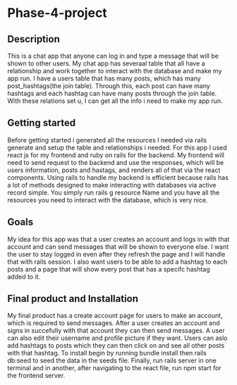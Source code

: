 # Phase-4-project
## Description
This is a chat app that anyone can log in and type a message that will be shown to other users. My chat app has severaal table that all have a relationship and work together to interact with the database and make my app run. I have a users table that has many posts, which has many post_hashtags(the join table). Through this, each post can have many hashtags and each hashtag can have many posts through the join table. With these relations set u, I can get all the info i need to make my app run.

## Getting started
Before getting started i generated all the resources I needed via rails generate and setup the table and relationships i needed. For this app I used react js for my frontend and ruby on rails for the backend.  My frontend will need to send request to the backend and use the responses, which will be users information, posts and hastags, and renders all of that via the react components.
Using rails to handle my backend is efficient because rails has a lot of methods designed to make interacting with databases via active record simple. You simply run rails g resource Name and you have all the resources you need to interact with the database, which is very nice.

## Goals
My idea for this app was that a user creates an account and logs in with that account and can send messages that will be shown to everyone else. I want the user to stay logged in even after they refresh the page and I will handle that with rails session. I also want users to be able to add a hashtag to each posts and a page that will show every post that has a specifc hashtag added to it.

## Final product and Installation
My final product has a create account page for users to make an account, which is required to send messages. After a user creates an account and signs in succefully with that account they can then send messages. A user can also edit their username and profile picture if they want. Users can aslo add hashtags to posts which they can then click on and see all other posts with that hashtag.
To install begin by running bundle install then rails db:seed to seed the data in the seeds file. Finally, run rails server in one terminal and in another, after navigating to the react file, run npm start for the frontend server.